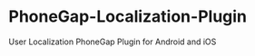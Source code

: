 PhoneGap-Localization-Plugin
============================

User Localization PhoneGap Plugin for Android and iOS